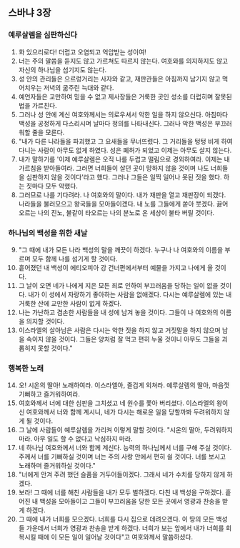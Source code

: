 ## 스바냐 3장

### 예루살렘을 심판하신다
1. 화 있으리로다! 더럽고 오염되고 억압받는 성이여!
2. 너는 주의 말씀을 듣지도 않고 가르쳐도 따르지 않는다. 여호와를 의지하지도 않고 자신의 하나님을 섬기지도 않는다.
3. 성 안의 관리들은 으르렁거리는 사자와 같고, 재판관들은 아침까지 남기지 않고 먹어치우는 저녁의 굶주린 늑대와 같다.
4. 예언자들은 교만하여 믿을 수 없고 제사장들은 거룩한 곳인 성소를 더럽히며 잘못된 법을 가르친다.
5. 그러나 성 안에 계신 여호와께서는 의로우셔서 악한 일을 하지 않으신다. 아침마다 백성을 공정하게 다스리시며 날마다 정의를 나타내신다. 그러나 악한 백성은 부끄러워할 줄을 모른다.
6. "내가 다른 나라들을 파괴했고 그 요새들을 무너뜨렸다. 그 거리들을 텅텅 비게 하여 다니는 사람이 아무도 없게 하였다. 성은 폐허가 되었고 이제는 아무도 살지 않는다.
7. 내가 말하기를 '이제 예루살렘은 오직 나를 두렵고 떨림으로 경외하여라. 이제는 내 가르침을 받아들여라. 그러면 너희들이 살던 곳이 망하지 않을 것이며 나도 너희들을 심판하지 않을 것이다'라고 했다. 그러나 그들은 일찍 일어나 못된 짓을 했다. 하는 짓마다 모두 악했다.
8. 그러므로 나를 기다려라. 나 여호와의 말이다. 내가 재판을 열고 재판장이 되겠다. 나라들을 불러모으고 왕국들을 모아들이겠다. 내 노를 그들에게 쏟아 붓겠다. 끓어오르는 나의 진노, 불같이 타오르는 나의 분노로 온 세상이 불타 버릴 것이다.
### 하나님의 백성을 위한 새날
9. "그 때에 내가 모든 나라 백성의 말을 깨끗이 하겠다. 누구나 나 여호와의 이름을 부르며 모두 함께 나를 섬기게 할 것이다.
10. 흩어졌던 내 백성이 에티오피아 강 건너편에서부터 예물을 가지고 나에게 올 것이다.
11. 그 날이 오면 네가 나에게 지은 모든 죄로 인하여 부끄러움을 당하는 일이 없을 것이다. 내가 이 성에서 자랑하기 좋아하는 사람을 없애겠다. 다시는 예루살렘에 있는 내 거룩한 산에 교만한 사람이 없게 하겠다.
12. 나는 가난하고 겸손한 사람들을 내 성에 남겨 놓을 것이다. 그들이 나 여호와의 이름을 의지할 것이다.
13. 이스라엘의 살아남은 사람은 다시는 악한 짓을 하지 않고 거짓말을 하지 않으며 남을 속이지 않을 것이다. 그들은 양처럼 잘 먹고 편히 누울 것이니 아무도 그들을 괴롭히지 못할 것이다."
### 행복한 노래
14. 오! 시온의 딸아! 노래하여라. 이스라엘아, 즐겁게 외쳐라. 예루살렘의 딸아, 마음껏 기뻐하고 즐거워하여라.
15. 여호와께서 너에 대한 심판을 그치셨고 네 원수를 쫓아 버리셨다. 이스라엘의 왕이신 여호와께서 너와 함께 계시니, 네가 다시는 해로운 일을 당할까봐 두려워하지 않게 될 것이다.
16. 그 날에 사람들이 예루살렘을 가리켜 이렇게 말할 것이다. "시온의 딸아, 두려워하지 마라. 아무 일도 할 수 없다고 낙심하지 마라.
17. 네 하나님 여호와께서 너와 함께 계신다. 능력의 하나님께서 너를 구해 주실 것이다. 주께서 너를 기뻐하실 것이며 너는 주의 사랑 안에서 편히 쉴 것이다. 너를 보시고 노래하며 즐거워하실 것이다."
18. "너에게 안겨 주려 했던 슬픔을 거두어들이겠다. 그래서 네가 수치를 당하지 않게 하겠다.
19. 보라! 그 때에 너를 해친 사람들을 내가 모두 벌하겠다. 다친 내 백성을 구하겠다. 흩어진 내 백성을 모아들이고 그들이 부끄러움을 당한 모든 곳에서 영광과 찬송을 받게 하겠다.
20. 그 때에 내가 너희를 모으겠다. 너희를 다시 집으로 데려오겠다. 이 땅의 모든 백성들 가운데서 너희가 영광과 찬송을 받게 하겠다. 너희가 보는 앞에서 내가 너희를 회복시킬 때에 이 모든 일이 일어날 것이다"고 여호와께서 말씀하셨다.